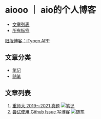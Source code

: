 # aiooo ｜ aio的个人博客

- [文章列表](https://github.com/aiokr/aiooo/issues)
- [所有标签](https://github.com/aiokr/aiooo/labels)

[旧版博客：iTypen.APP](https://itypen.app)

## 文章分类

- [笔记](https://github.com/aiokr/aiooo/issues?q=is%3Aopen+is%3Aissue+project%3Aaiokr%2Faiooo%2F2)
- [随笔](https://github.com/aiokr/aiooo/issues?q=is%3Aopen+is%3Aissue+project%3Aaiokr%2Faiooo%2F1)

## 文章列表

<!-- issueTable -->

1. [重师大 2019～2021 真题](https://github.com/aiokr/aiooo/issues/2) [![笔记](https://img.shields.io/github/labels/aiokr/aiooo/笔记)](https://github.com/aiokr/aiooo/labels/笔记)
2. [尝试使用 Github Issue 写博客](https://github.com/aiokr/aiooo/issues/1) [![随笔](https://img.shields.io/github/labels/aiokr/aiooo/随笔)](https://github.com/aiokr/aiooo/labels/随笔)
<!-- issueTable -->
